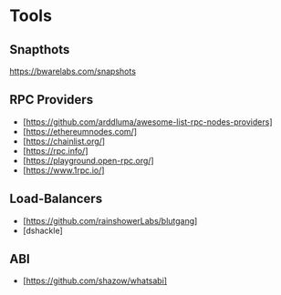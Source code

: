 # Tools

## Snapthots

https://bwarelabs.com/snapshots

## RPC Providers

- [https://github.com/arddluma/awesome-list-rpc-nodes-providers]
- [https://ethereumnodes.com/]
- [https://chainlist.org/]
- [https://rpc.info/]
- [https://playground.open-rpc.org/]
- [https://www.1rpc.io/]


## Load-Balancers

- [https://github.com/rainshowerLabs/blutgang]
- [dshackle]


## ABI

- [https://github.com/shazow/whatsabi]



